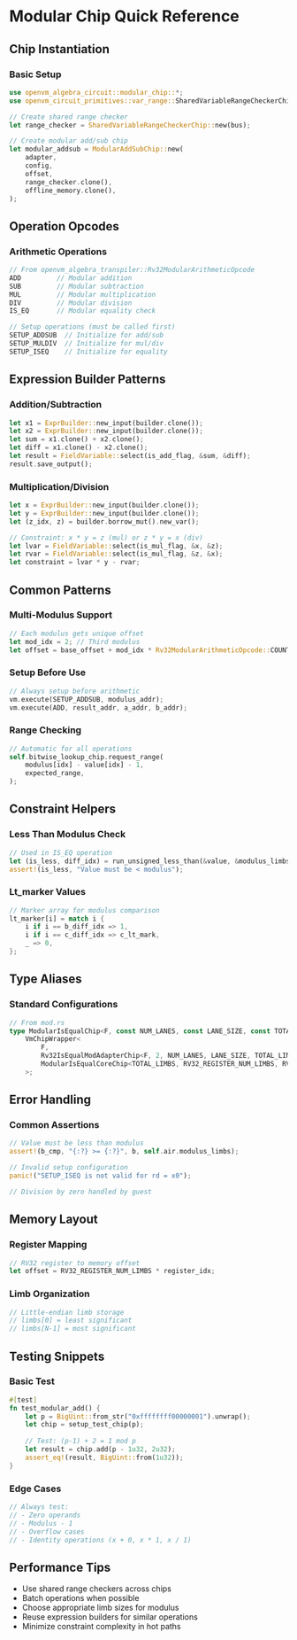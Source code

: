 # Modular Chip Quick Reference

## Chip Instantiation

### Basic Setup
```rust
use openvm_algebra_circuit::modular_chip::*;
use openvm_circuit_primitives::var_range::SharedVariableRangeCheckerChip;

// Create shared range checker
let range_checker = SharedVariableRangeCheckerChip::new(bus);

// Create modular add/sub chip
let modular_addsub = ModularAddSubChip::new(
    adapter,
    config,
    offset,
    range_checker.clone(),
    offline_memory.clone(),
);
```

## Operation Opcodes

### Arithmetic Operations
```rust
// From openvm_algebra_transpiler::Rv32ModularArithmeticOpcode
ADD         // Modular addition
SUB         // Modular subtraction  
MUL         // Modular multiplication
DIV         // Modular division
IS_EQ       // Modular equality check

// Setup operations (must be called first)
SETUP_ADDSUB  // Initialize for add/sub
SETUP_MULDIV  // Initialize for mul/div
SETUP_ISEQ    // Initialize for equality
```

## Expression Builder Patterns

### Addition/Subtraction
```rust
let x1 = ExprBuilder::new_input(builder.clone());
let x2 = ExprBuilder::new_input(builder.clone());
let sum = x1.clone() + x2.clone();
let diff = x1.clone() - x2.clone();
let result = FieldVariable::select(is_add_flag, &sum, &diff);
result.save_output();
```

### Multiplication/Division  
```rust
let x = ExprBuilder::new_input(builder.clone());
let y = ExprBuilder::new_input(builder.clone());
let (z_idx, z) = builder.borrow_mut().new_var();

// Constraint: x * y = z (mul) or z * y = x (div)
let lvar = FieldVariable::select(is_mul_flag, &x, &z);
let rvar = FieldVariable::select(is_mul_flag, &z, &x);
let constraint = lvar * y - rvar;
```

## Common Patterns

### Multi-Modulus Support
```rust
// Each modulus gets unique offset
let mod_idx = 2; // Third modulus
let offset = base_offset + mod_idx * Rv32ModularArithmeticOpcode::COUNT;
```

### Setup Before Use
```rust
// Always setup before arithmetic
vm.execute(SETUP_ADDSUB, modulus_addr);
vm.execute(ADD, result_addr, a_addr, b_addr);
```

### Range Checking
```rust
// Automatic for all operations
self.bitwise_lookup_chip.request_range(
    modulus[idx] - value[idx] - 1,
    expected_range,
);
```

## Constraint Helpers

### Less Than Modulus Check
```rust
// Used in IS_EQ operation
let (is_less, diff_idx) = run_unsigned_less_than(&value, &modulus_limbs);
assert!(is_less, "Value must be < modulus");
```

### Lt_marker Values
```rust
// Marker array for modulus comparison
lt_marker[i] = match i {
    i if i == b_diff_idx => 1,
    i if i == c_diff_idx => c_lt_mark,
    _ => 0,
};
```

## Type Aliases

### Standard Configurations
```rust
// From mod.rs
type ModularIsEqualChip<F, const NUM_LANES, const LANE_SIZE, const TOTAL_LIMBS> = 
    VmChipWrapper<
        F,
        Rv32IsEqualModAdapterChip<F, 2, NUM_LANES, LANE_SIZE, TOTAL_LIMBS>,
        ModularIsEqualCoreChip<TOTAL_LIMBS, RV32_REGISTER_NUM_LIMBS, RV32_CELL_BITS>,
    >;
```

## Error Handling

### Common Assertions
```rust
// Value must be less than modulus
assert!(b_cmp, "{:?} >= {:?}", b, self.air.modulus_limbs);

// Invalid setup configuration  
panic!("SETUP_ISEQ is not valid for rd = x0");

// Division by zero handled by guest
```

## Memory Layout

### Register Mapping
```rust
// RV32 register to memory offset
let offset = RV32_REGISTER_NUM_LIMBS * register_idx;
```

### Limb Organization
```rust
// Little-endian limb storage
// limbs[0] = least significant
// limbs[N-1] = most significant
```

## Testing Snippets

### Basic Test
```rust
#[test]
fn test_modular_add() {
    let p = BigUint::from_str("0xffffffff00000001").unwrap();
    let chip = setup_test_chip(p);
    
    // Test: (p-1) + 2 = 1 mod p
    let result = chip.add(p - 1u32, 2u32);
    assert_eq!(result, BigUint::from(1u32));
}
```

### Edge Cases
```rust
// Always test:
// - Zero operands
// - Modulus - 1
// - Overflow cases  
// - Identity operations (x + 0, x * 1, x / 1)
```

## Performance Tips

- Use shared range checkers across chips
- Batch operations when possible
- Choose appropriate limb sizes for modulus
- Reuse expression builders for similar operations
- Minimize constraint complexity in hot paths